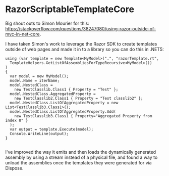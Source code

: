 # RazorScriptableTemplateCore

Big shout outs to Simon Mourier for this: https://stackoverflow.com/questions/38247080/using-razor-outside-of-mvc-in-net-core.

I have taken Simon's work to leverage the Razor SDK to create templates outside of web pages and made it in to a library so you can do this in .NET5:

```
using (var template = new Template<MyModel>(".", "razorTemplate.rt",
  TemplateHelpers.GetListOfAssembliesForTypeRecursive<MyModel>())
)
{
  var model = new MyModel();
  model.Name = iterName;
  model.NestedClass =
    new TestClasslib.Class1 { Property = "Test" };
  model.NestedClass.AggregatedProperty =
    new TestClasslib2.Class1 { Property = "Test classlib2" };
  model.NestedClass.ListOfAggregatedProperty = new List<TestClasslib3.Class1>();
  model.NestedClass.ListOfAggregatedProperty.Add(
    new TestClasslib3.Class1 { Property="Aggregated Property from index 0" }
  );
  var output = template.Execute(model);
  Console.WriteLine(output);
}
                            
```

I've improved the way it emits and then loads the dynamically generated assembly by using a stream instead of a physical file, and found a way to unload the assemblies once the templates they were generated for via Dispose.
